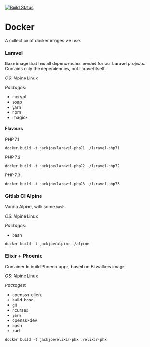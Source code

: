 [![Build Status](https://travis-ci.org/jackjoe/docker.svg?branch=master)](https://travis-ci.org/jackjoe/docker)

# Docker

A collection of docker images we use.

### Laravel

Base image that has all dependencies needed for our Laravel projects. Contains only the dependencies, not Laravel itself.

_OS_: Alpine Linux

_Packages_:

- mcrypt
- soap
- yarn
- npm
- imagick

#### Flavours

PHP 7.1

`docker build -t jackjoe/laravel-php71 ./laravel-php71`

PHP 7.2

`docker build -t jackjoe/laravel-php72 ./laravel-php72`

PHP 7.3

`docker build -t jackjoe/laravel-php73 ./laravel-php73`

### Gitlab CI Alpine

Vanilla Alpine, with some `bash`.

_OS_: Alpine Linux

_Packages_:

- bash

`docker build -t jackjoe/alpine ./alpine`

### Elixir + Phoenix

Container to build Phoenix apps, based on Bitwalkers image.

_OS_: Alpine Linux

_Packages_:

- openssh-client
- build-base
- git
- ncurses
- yarn
- openssl-dev
- bash
- curl

`docker build -t jackjoe/elixir-phx ./elixir-phx`
